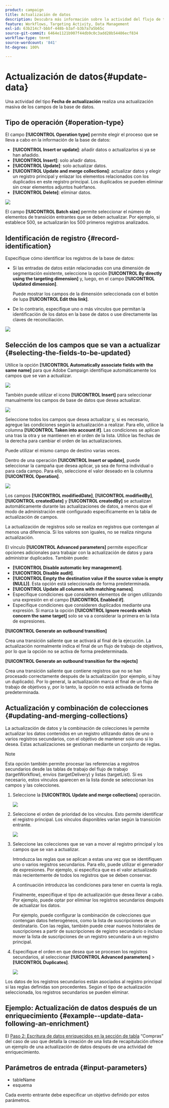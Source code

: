 ```yaml
---
product: campaign
title: Actualización de datos
description: Descubra más información sobre la actividad del flujo de trabajo Actualización de datos
feature: Workflows, Targeting Activity, Data Management
exl-id: 63b214c7-bbbf-448b-b3af-b3b7a7a5b65c
source-git-commit: 6464e1121b907f44db9c0c3add28b54486ecf834
workflow-type: tm+mt
source-wordcount: '841'
ht-degree: 100%

---
```


# Actualización de datos{#update-data}



Una actividad del tipo **Fecha de actualización** realiza una actualización masiva de los campos de la base de datos.

## Tipo de operación {#operation-type}

El campo **[!UICONTROL Operation type]** permite elegir el proceso que se lleva a cabo en la información de la base de datos:

* **[!UICONTROL Insert or update]**: añadir datos o actualizarlos si ya se han añadido.
* **[!UICONTROL Insert]**: solo añadir datos.
* **[!UICONTROL Update]**: solo actualizar datos.
* **[!UICONTROL Update and merge collections]**: actualizar datos y elegir un registro principal y enlazar los elementos relacionados con los duplicados en este registro principal. Los duplicados se pueden eliminar sin crear elementos adjuntos huérfanos.
* **[!UICONTROL Delete]**: eliminar datos.

![](assets/s_advuser_update_data_1.png)

El campo **[!UICONTROL Batch size]** permite seleccionar el número de elementos de transición entrantes que se deben actualizar. Por ejemplo, si establece 500, se actualizarán los 500 primeros registros analizados.

## Identificación de registro {#record-identification}

Especifique cómo identificar los registros de la base de datos:

* Si las entradas de datos están relacionadas con una dimensión de segmentación existente, seleccione la opción **[!UICONTROL By directly using the targeting dimension]** y, luego, en el campo **[!UICONTROL Updated dimension]**.

  Puede mostrar los campos de la dimensión seleccionada con el botón de lupa **[!UICONTROL Edit this link]**.

* De lo contrario, especifique uno o más vínculos que permitan la identificación de los datos en la base de datos o use directamente las claves de reconciliación.

![](assets/s_advuser_update_data_2.png)

## Selección de los campos que se van a actualizar {#selecting-the-fields-to-be-updated}

Utilice la opción **[!UICONTROL Automatically associate fields with the same name]** para que Adobe Campaign identifique automáticamente los campos que se van a actualizar.

![](assets/s_advuser_update_data_3b.png)

También puede utilizar el icono **[!UICONTROL Insert]** para seleccionar manualmente los campos de base de datos que desea actualizar.

![](assets/s_advuser_update_data_3.png)

Seleccione todos los campos que desea actualizar y, si es necesario, agregue las condiciones según la actualización a realizar. Para ello, utilice la columna **[!UICONTROL Taken into account if]**. Las condiciones se aplican una tras la otra y se mantienen en el orden de la lista. Utilice las flechas de la derecha para cambiar el orden de las actualizaciones.

Puede utilizar el mismo campo de destino varias veces.

Dentro de una operación **[!UICONTROL Insert or update]**, puede seleccionar la campaña que desea aplicar, ya sea de forma individual o para cada campo. Para ello, seleccione el valor deseado en la columna **[!UICONTROL Operation]**.

![](assets/s_advuser_update_data_5.png)

Los campos **[!UICONTROL modifiedDate]**, **[!UICONTROL modifiedBy]**, **[!UICONTROL createdDate]** y **[!UICONTROL createdBy]** se actualizan automáticamente durante las actualizaciones de datos, a menos que el modo de administración esté configurado específicamente en la tabla de actualización de campos.

La actualización de registros solo se realiza en registros que contengan al menos una diferencia. Si los valores son iguales, no se realiza ninguna actualización.

El vínculo **[!UICONTROL Advanced parameters]** permite especificar opciones adicionales para trabajar con la actualización de datos y para administrar duplicados. También puede:

* **[!UICONTROL Disable automatic key management]**.
* **[!UICONTROL Disable audit]**.
* **[!UICONTROL Empty the destination value if the source value is empty (NULL)]**. Esta opción está seleccionada de forma predeterminada.
* **[!UICONTROL Update all columns with matching names]**.
* Especifique condiciones que consideren elementos de origen utilizando una expresión en el campo **[!UICONTROL Enabled if]**.
* Especifique condiciones que consideren duplicados mediante una expresión. Si marca la opción **[!UICONTROL Ignore records which concern the same target]** solo se va a considerar la primera en la lista de expresiones.

**[!UICONTROL Generate an outbound transition]**

Crea una transición saliente que se activará al final de la ejecución. La actualización normalmente indica el final de un flujo de trabajo de objetivos, por lo que la opción no se activa de forma predeterminada.

**[!UICONTROL Generate an outbound transition for the rejects]**

Crea una transición saliente que contiene registros que no se han procesado correctamente después de la actualización (por ejemplo, si hay un duplicado). Por lo general, la actualización marca el final de un flujo de trabajo de objetivos y, por lo tanto, la opción no está activada de forma predeterminada.

## Actualización y combinación de colecciones {#updating-and-merging-collections}

La actualización de datos y la combinación de colecciones le permite actualizar los datos contenidos en un registro utilizando datos de uno o varios registros secundarios, con el objetivo de mantener solo uno si lo desea. Estas actualizaciones se gestionan mediante un conjunto de reglas.

>[!NOTE]
>
>Esta opción también permite procesar las referencias a registros secundarios desde las tablas de trabajo del flujo de trabajo (targetWorkflow), envíos (targetDelivery) y listas (targetList). Si es necesario, estos vínculos aparecen en la lista donde se seleccionan los campos y las colecciones.

1. Seleccione la **[!UICONTROL Update and merge collections]** operación.

   ![](assets/update_and_merge_collections1.png)

1. Seleccione el orden de prioridad de los vínculos. Esto permite identificar el registro principal. Los vínculos disponibles varían según la transición entrante.

   ![](assets/update_and_merge_collections2.png)

1. Seleccione las colecciones que se van a mover al registro principal y los campos que se van a actualizar.

   Introduzca las reglas que se aplican a estas una vez que se identifiquen uno o varios registros secundarios. Para ello, puede utilizar el generador de expresiones. Por ejemplo, si especifica que es el valor actualizado más recientemente de todos los registros que se deben conservar.

   A continuación introduzca las condiciones para tener en cuenta la regla.

   Finalmente, especifique el tipo de actualización que desea llevar a cabo. Por ejemplo, puede optar por eliminar los registros secundarios después de actualizar los datos.

   Por ejemplo, puede configurar la combinación de colecciones que contengan datos heterogéneos, como la lista de suscripciones de un destinatario. Con las reglas, también puede crear nuevos historiales de suscripciones a partir de suscripciones de registro secundario o incluso mover la lista de suscripciones de un registro secundario a un registro principal.

1. Especifique el orden en que desea que se procesen los registros secundarios, al seleccionar **[!UICONTROL Advanced parameters]** > **[!UICONTROL Duplicates]**.

   ![](assets/update_and_merge_collections3.png)

Los datos de los registros secundarios están asociados al registro principal si las reglas definidas son procedentes. Según el tipo de actualización seleccionada, los registros secundarios se pueden eliminar.

## Ejemplo: Actualización de datos después de un enriquecimiento {#example--update-data-following-an-enrichment}

El [Paso 2: Escritura de datos enriquecidos en la sección de tabla](create-a-summary-list.md#step-2--writing-enriched-data-to-the--purchases--table) “Compras” del caso de uso que detalla la creación de una lista de recapitulación ofrece un ejemplo de una actualización de datos después de una actividad de enriquecimiento.

## Parámetros de entrada {#input-parameters}

* tableName
* esquema

Cada evento entrante debe especificar un objetivo definido por estos parámetros.

